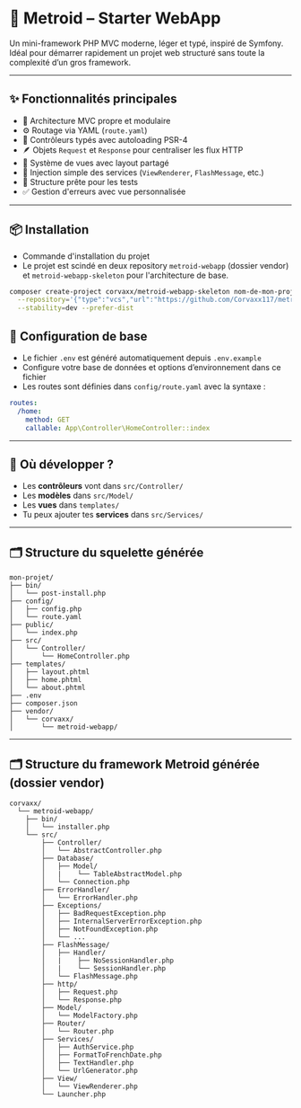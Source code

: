 # 🚀 Metroid – Starter WebApp

Un mini-framework PHP MVC moderne, léger et typé, inspiré de Symfony.  
Idéal pour démarrer rapidement un projet web structuré sans toute la complexité d’un gros framework.

---

## ✨ Fonctionnalités principales

- 🔁 Architecture MVC propre et modulaire
- ⚙️ Routage via YAML (`route.yaml`)
- 🧠 Contrôleurs typés avec autoloading PSR-4
- 🪶 Objets `Request` et `Response` pour centraliser les flux HTTP
- 🧱 Système de vues avec layout partagé
- 🧩 Injection simple des services (`ViewRenderer`, `FlashMessage`, etc.)
- 🧪 Structure prête pour les tests
- ✅ Gestion d'erreurs avec vue personnalisée

---

## 📦 Installation

- Commande d'installation du projet
- Le projet est scindé en deux repository `metroid-webapp` (dossier vendor) et `metroid-webapp-skeleton` pour l'architecture de base.

```bash
composer create-project corvaxx/metroid-webapp-skeleton nom-de-mon-projet \
  --repository='{"type":"vcs","url":"https://github.com/Corvaxx117/metroid-webapp-skeleton"}' \
  --stability=dev --prefer-dist
```

## 🔧 Configuration de base

- Le fichier `.env` est généré automatiquement depuis `.env.example`
- Configure votre base de données et options d’environnement dans ce fichier
- Les routes sont définies dans `config/route.yaml` avec la syntaxe :

```yaml
routes:
  /home:
    method: GET
    callable: App\Controller\HomeController::index
```

---

## 📁 Où développer ?

- Les **contrôleurs** vont dans `src/Controller/`
- Les **modèles** dans `src/Model/`
- Les **vues** dans `templates/`
- Tu peux ajouter tes **services** dans `src/Services/`

---

## 🗂️ Structure du squelette générée

```text
mon-projet/
├── bin/
│   └── post-install.php
├── config/
│   ├── config.php
│   └── route.yaml
├── public/
│   └── index.php
├── src/
│   └── Controller/
│       └── HomeController.php
├── templates/
│   ├── layout.phtml
│   ├── home.phtml
│   └── about.phtml
├── .env
├── composer.json
├── vendor/
│   └── corvaxx/
│       └── metroid-webapp/
```

---

## 🗂️ Structure du framework Metroid générée (dossier vendor)

```text
corvaxx/
  └── metroid-webapp/
    ├── bin/
    │   └── installer.php
    └── src/
        ├── Controller/
        │   └── AbstractController.php
        ├── Database/
        │   ├── Model/
        │   |    └── TableAbstractModel.php
        │   └── Connection.php
        ├── ErrorHandler/
        │   └── ErrorHandler.php
        ├── Exceptions/
        │   ├── BadRequestException.php
        │   ├── InternalServerErrorException.php
        │   ├── NotFoundException.php
        │   └── ...
        ├── FlashMessage/
        │   ├── Handler/
        │   |    ├── NoSessionHandler.php
        │   |    └── SessionHandler.php
        │   └── FlashMessage.php
        ├── http/
        │   ├── Request.php
        │   └── Response.php
        ├── Model/
        │   └── ModelFactory.php
        ├── Router/
        │   └── Router.php
        ├── Services/
        │   ├── AuthService.php
        │   ├── FormatToFrenchDate.php
        │   ├── TextHandler.php
        │   └── UrlGenerator.php
        ├── View/
        │   └── ViewRenderer.php
        └── Launcher.php
```
